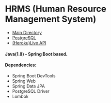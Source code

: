 # HRMS (Human Resource Management System)

- [Main Directory](https://github.com/karcan/HRMS.Java/tree/master/src/main/java/com/hrms/karcan)
- [PostgreSQL](https://github.com/karcan/HRMS.PostgreSQL)
- [(Heroku)Live API](https://hrms-karcan.herokuapp.com/swagger-ui.html)

#### Java(1.8) - Spring Boot based.

#### Dependencies:
- Spring Boot DevTools
- Spring Web
- Spring Data JPA
- PostgreSQL Driver
- Lombok